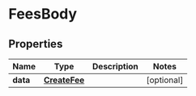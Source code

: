 # FeesBody

## Properties
Name | Type | Description | Notes
------------ | ------------- | ------------- | -------------
**data** | [**CreateFee**](CreateFee.md) |  |  [optional]
